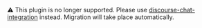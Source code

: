 :warning: This plugin is no longer supported. Please use [discourse-chat-integration](https://github.com/discourse/discourse-chat-integration) instead. Migration will take place automatically.
